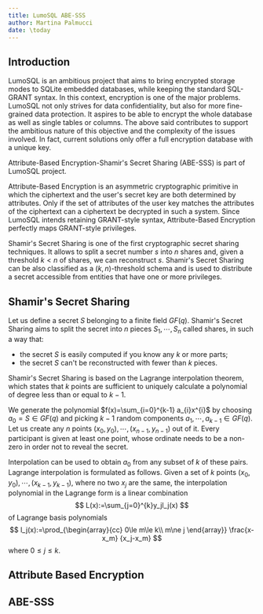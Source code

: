 ```yaml
---
title: LumoSQL ABE-SSS
author: Martina Palmucci
date: \today
---
```


## Introduction
LumoSQL is an ambitious project that aims to bring encrypted storage modes to SQLite embedded databases, while keeping the standard SQL-GRANT syntax. In this context, encryption is one of the major problems. LumoSQL not only strives for data confidentiality, but also for more fine-grained data protection. It aspires to be able to encrypt the whole database as well as single tables or columns. The above said contributes to support the ambitious nature of this objective and the complexity of the issues involved. In fact, current solutions only offer a full encryption database with a unique key.

Attribute-Based Encryption-Shamir's Secret Sharing (ABE-SSS) is part of LumoSQL project.

Attribute-Based Encryption is an asymmetric cryptographic primitive in which the ciphertext and the user's secret key are both determined by attributes. Only if the set of attributes of the user key matches the attributes of the ciphertext can a ciphertext be decrypted in such a system. Since LumoSQL intends retaining GRANT-style syntax, Attribute-Based Encryption perfectly maps GRANT-style privileges.

Shamir's Secret Sharing is one of the first cryptographic secret sharing techniques. It allows to split a secret number $s$ into $n$ shares and, given a threshold $k < n$ of shares, we can reconstruct $s$. Shamir's Secret Sharing can be also classified as a $(k, n)$-threshold schema and is used to distribute a secret accessible from entities that have one or more privileges.

## Shamir's Secret Sharing

Let us define a secret $S$ belonging to a finite field $GF(q)$. Shamir's Secret Sharing aims to split the secret into $n$ pieces $S_1, \cdots, S_n$ called shares, in such a way that:

- the secret $S$ is easily computed if you know any $k$ or more parts;
- the secret $S$ can't be reconstructed with fewer than $k$ pieces.

Shamir's Secret Sharing is based on the Lagrange interpolation theorem, which states that $k$ points are sufficient to uniquely calculate a polynomial of degree less than or equal to $k-1$.

We generate the polynomial $f(x)=\sum_{i=0}^{k-1} a_{i}x^{i}$ by choosing $a_0 = S \in GF(q)$ and picking $k-1$ random components $a_1, \cdots, a_{k-1} \in GF(q)$. Let us create any $n$ points $(x_0, y_0), \cdots, (x_{n-1}, y_{n-1})$ out of it. Every participant is given at least one point, whose ordinate needs to be a non-zero in order not to reveal the secret.

Interpolation can be used to obtain $a_0$ from any subset of $k$ of these pairs. Lagrange interpolation is formulated as follows. Given a set of $k$ points $(x_0, y_0), \cdots, (x_{k-1}, y_{k-1})$, where no two $x_j$ are the same, the interpolation polynomial in the Lagrange form is a linear combination 
$$ L(x):=\sum_{j=0}^{k}y_jl_j(x) $$ of Lagrange basis polynomials
$$ l_j(x):=\prod_{\begin{array}{cc} 0\le m\le k\\ m\ne j \end{array}} 
\frac{x-x_m} {x_j-x_m} $$ where $0\le j\le k$.




## Attribute Based Encryption


## ABE-SSS

